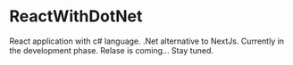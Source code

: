 # ReactWithDotNet
React application with c# language.
.Net alternative to NextJs.
Currently in the development phase.
Relase is coming...
Stay tuned.
